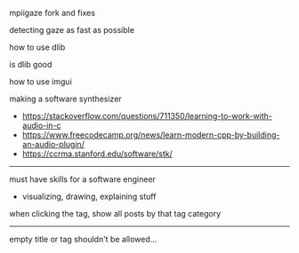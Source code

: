 mpiigaze fork and fixes

detecting gaze as fast as possible

how to use dlib

is dlib good

how to use imgui

making a software synthesizer
- https://stackoverflow.com/questions/711350/learning-to-work-with-audio-in-c
- https://www.freecodecamp.org/news/learn-modern-cpp-by-building-an-audio-plugin/
- https://ccrma.stanford.edu/software/stk/



---

must have skills for a software engineer
- visualizing, drawing, explaining stuff


when clicking the tag, show all posts by that tag category

---

empty title or tag shouldn't be allowed...
